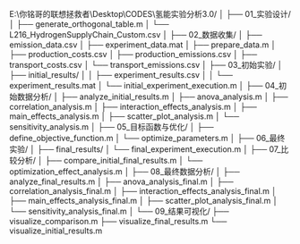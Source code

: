 E:\你铭哥的联想拯救者\Desktop\CODES\氢能实验分析3.0/
│
├── 01_实验设计/
│   ├── generate_orthogonal_table.m
│   └── L216_HydrogenSupplyChain_Custom.csv
│
├── 02_数据收集/
│   ├── emission_data.csv
│   ├── experiment_data.mat
│   ├── prepare_data.m
│   ├── production_costs.csv
│   ├── production_emissions.csv
│   ├── transport_costs.csv
│   └── transport_emissions.csv
│
├── 03_初始实验/
│   ├── initial_results/
│   │   ├── experiment_results.csv
│   │   └── experiment_results.mat
│   └── initial_experiment_execution.m
│
├── 04_初始数据分析/
│   ├── analyze_initial_results.m
│   ├── anova_analysis.m
│   ├── correlation_analysis.m
│   ├── interaction_effects_analysis.m
│   ├── main_effects_analysis.m
│   ├── scatter_plot_analysis.m
│   └── sensitivity_analysis.m
│
├── 05_目标函数与优化/
│   ├── define_objective_function.m
│   └── optimize_parameters.m
│
├── 06_最终实验/
│   ├── final_results/
│   └── final_experiment_execution.m
│
├── 07_比较分析/
│   ├── compare_initial_final_results.m
│   └── optimization_effect_analysis.m
│
├── 08_最终数据分析/
│   ├── analyze_final_results.m
│   ├── anova_analysis_final.m
│   ├── correlation_analysis_final.m
│   ├── interaction_effects_analysis_final.m
│   ├── main_effects_analysis_final.m
│   ├── scatter_plot_analysis_final.m
│   └── sensitivity_analysis_final.m
│
└── 09_结果可视化/
    ├── visualize_comparison.m
    ├── visualize_final_results.m
    └── visualize_initial_results.m